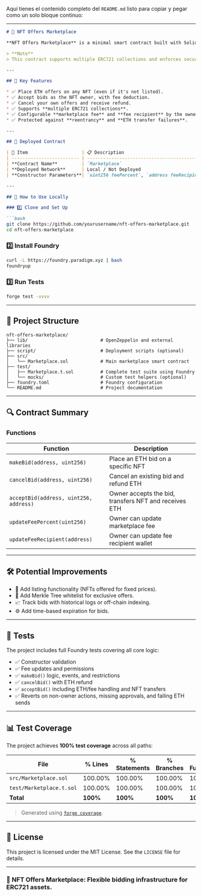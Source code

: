 Aquí tienes el contenido completo del `README.md` listo para copiar y pegar como un solo bloque continuo:

---

````markdown
# 🛒 NFT Offers Marketplace

**NFT Offers Marketplace** is a minimal smart contract built with Solidity and Foundry that enables users to place ETH bids on NFTs across multiple ERC721 collections. It supports offer placement, cancellation, and owner-side acceptance with fee processing. This contract demonstrates a powerful backend for an NFT market without the need for listings.

> **Note**  
> This contract supports multiple ERC721 collections and enforces security practices such as custom reverts, ETH safety via `call`, and reentrancy protection via OpenZeppelin's `ReentrancyGuard`.

---

## 🔹 Key Features

* ✅ Place ETH offers on any NFT (even if it's not listed).
* ✅ Accept bids as the NFT owner, with fee deduction.
* ✅ Cancel your own offers and receive refund.
* ✅ Supports **multiple ERC721 collections**.
* ✅ Configurable **marketplace fee** and **fee recipient** by the owner.
* ✅ Protected against **reentrancy** and **ETH transfer failures**.

---

## 📄 Deployed Contract

| 🔧 Item                    | 📋 Description                                |
| ------------------------- | --------------------------------------------- |
| **Contract Name**         | `Marketplace`                                 |
| **Deployed Network**      | Local / Not Deployed                          |
| **Constructor Parameters**| `uint256 feePercent`, `address feeRecipient`  |

---

## 🚀 How to Use Locally

### 1️⃣ Clone and Set Up

```bash
git clone https://github.com/yourusername/nft-offers-marketplace.git
cd nft-offers-marketplace
````

### 2️⃣ Install Foundry

```bash
curl -L https://foundry.paradigm.xyz | bash
foundryup
```

### 3️⃣ Run Tests

```bash
forge test -vvvv
```

---

## 🧠 Project Structure

```
nft-offers-marketplace/
├── lib/                           # OpenZeppelin and external libraries
├── script/                        # Deployment scripts (optional)
├── src/
│   └── Marketplace.sol            # Main marketplace smart contract
├── test/
│   ├── Marketplace.t.sol          # Complete test suite using Foundry
│   └── mocks/                     # Custom test helpers (optional)
├── foundry.toml                   # Foundry configuration
└── README.md                      # Project documentation
```

---

## 🔍 Contract Summary

### Functions

| Function                               | Description                                           |
| -------------------------------------- | ----------------------------------------------------- |
| `makeBid(address, uint256)`            | Place an ETH bid on a specific NFT                    |
| `cancelBid(address, uint256)`          | Cancel an existing bid and refund ETH                 |
| `acceptBid(address, uint256, address)` | Owner accepts the bid, transfers NFT and receives ETH |
| `updateFeePercent(uint256)`            | Owner can update marketplace fee                      |
| `updateFeeRecipient(address)`          | Owner can update fee recipient wallet                 |

---

## 🛠️ Potential Improvements

* 🔁 Add listing functionality (NFTs offered for fixed prices).
* 🔐 Add Merkle Tree whitelist for exclusive offers.
* 📈 Track bids with historical logs or off-chain indexing.
* ⚙️ Add time-based expiration for bids.

---

## 🧪 Tests

The project includes full Foundry tests covering all core logic:

* ✅ Constructor validation
* ✅ Fee updates and permissions
* ✅ `makeBid()` logic, events, and restrictions
* ✅ `cancelBid()` with ETH refund
* ✅ `acceptBid()` including ETH/fee handling and NFT transfers
* ✅ Reverts on non-owner actions, missing approvals, and failing ETH sends

---

## 📊 Test Coverage

The project achieves **100% test coverage** across all paths:

| File                     | % Lines  | % Statements | % Branches | % Functions |
| ------------------------ | -------- | ------------ | ---------- | ----------- |
| `src/Marketplace.sol`    | 100.00%  | 100.00%      | 100.00%    | 100.00%     |
| `test/Marketplace.t.sol` | 100.00%  | 100.00%      | 100.00%    | 100.00%     |
| **Total**                | **100%** | **100%**     | **100%**   | **100%**    |

> Generated using [`forge coverage`](https://book.getfoundry.sh/forge/coverage).

---

## 📜 License

This project is licensed under the MIT License. See the `LICENSE` file for details.

---

### 🚀 NFT Offers Marketplace: Flexible bidding infrastructure for ERC721 assets.